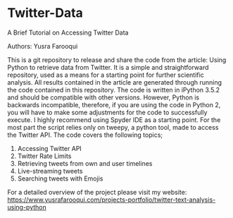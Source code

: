 # Twitter-Data

A Brief Tutorial on Accessing Twitter Data 

Authors: Yusra Farooqui

This is a git repository to release and share the code from the article: Using Python to retrieve data from Twitter. It is a simple and straightforward repository, used as a means for a starting point for further scientific analysis.
All results contained in the article are generated through running the code contained in this repository.
The code is written in iPython 3.5.2 and should be compatible with other versions. However, Python is backwards incompatible, therefore, if you are using the code in Python 2, you will have to make some adjustments for the code to successfully execute. I highly recommend using Spyder IDE as a starting point. For the most part the script relies only on tweepy, a python tool, made to access the Twitter API. The code covers the following topics;
1.	Accessing Twitter API
2.	Twitter Rate Limits
3.	Retrieving tweets from own and user timelines
4.	Live-streaming tweets
5.	Searching tweets with Emojis

For a detailed overview of the project please visit my website: 
https://www.yusrafarooqui.com/projects-portfolio/twitter-text-analysis-using-python
